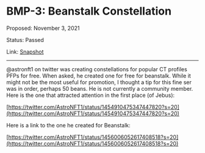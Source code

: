 # BMP-3: Beanstalk Constellation

Proposed: November 3, 2021

Status: Passed

Link: [Snapshot](https://snapshot.org/#/beanstalkfarms.eth/proposal/0x395d380ba69ea8590c1e9bd2701ee14ef29bb233a005710af18e357ed65ff7cb)

---

@astronft1 on twitter was creating constellations for popular CT profiles PFPs for free. When asked, he created one for free for beanstalk. While it might not be the most useful for promotion, I thought a tip for this fine ser was in order, perhaps 50 beans. He is not currently a community member. Here is the one that attracted attention in the first place (of Jebus):

[https://twitter.com/AstroNFT1/status/1454910475347447820?s=20](https://twitter.com/AstroNFT1/status/1454910475347447820?s=20)

Here is a link to the one he created for Beanstalk:

[https://twitter.com/AstroNFT1/status/1456006052617408518?s=20](https://twitter.com/AstroNFT1/status/1456006052617408518?s=20)
